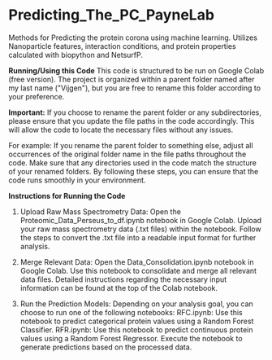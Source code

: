 # Predicting_The_PC_PayneLab
Methods for Predicting the protein corona using machine learning. Utilizes Nanoparticle features, interaction conditions, and protein properties calculated with biopython and NetsurfP. 

**Running/Using this Code**
This code is structured to be run on Google Colab (free version). The project is organized within a parent folder named after my last name ("Vijgen"), but you are free to rename this folder according to your preference.

**Important:** If you choose to rename the parent folder or any subdirectories, please ensure that you update the file paths in the code accordingly. This will allow the code to locate the necessary files without any issues.

For example:
If you rename the parent folder to something else, adjust all occurrences of the original folder name in the file paths throughout the code.
Make sure that any directories used in the code match the structure of your renamed folders.
By following these steps, you can ensure that the code runs smoothly in your environment.

**Instructions for Running the Code**

1) Upload Raw Mass Spectrometry Data:
   Open the Proteomic_Data_Perseus_to_df.ipynb notebook in Google Colab.
   Upload your raw mass spectrometry data (.txt files) within the notebook.
   Follow the steps to convert the .txt file into a readable input format for further analysis.

2) Merge Relevant Data:
   Open the Data_Consolidation.ipynb notebook in Google Colab.
   Use this notebook to consolidate and merge all relevant data files.
   Detailed instructions regarding the necessary input information can be found at the top of the Colab notebook.

3) Run the Prediction Models:
   Depending on your analysis goal, you can choose to run one of the following notebooks:
   RFC.ipynb: Use this notebook to predict categorical protein values using a Random Forest Classifier.
   RFR.ipynb: Use this notebook to predict continuous protein values using a Random Forest Regressor.
   Execute the notebook to generate predictions based on the processed data.
